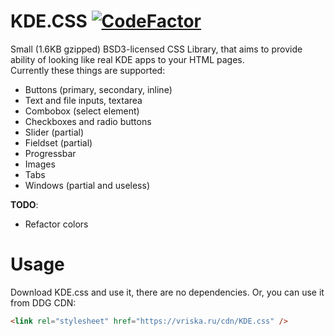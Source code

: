 # KDE.CSS [![CodeFactor](https://www.codefactor.io/repository/github/hioi/kde.css/badge)](https://www.codefactor.io/repository/github/hioi/kde.css)
Small (1.6KB gzipped) BSD3-licensed CSS Library, that aims to provide ability of looking like real KDE apps to your HTML pages. \
Currently these things are supported:
+ Buttons (primary, secondary, inline)
+ Text and file inputs, textarea
+ Combobox (select element)
+ Checkboxes and radio buttons
+ Slider (partial)
+ Fieldset (partial)
+ Progressbar
+ Images
+ Tabs
+ Windows (partial and useless)

**TODO**:
- Refactor colors

# Usage
Download KDE.css and use it, there are no dependencies. Or, you can use it from DDG CDN:
```html
<link rel="stylesheet" href="https://vriska.ru/cdn/KDE.css" />
```
